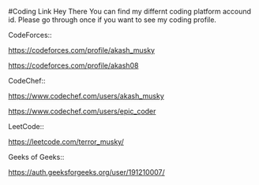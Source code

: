 #Coding Link
Hey There You can find my differnt coding platform accound id. Please go through once if you want to see my coding profile.


CodeForces::

https://codeforces.com/profile/akash_musky

https://codeforces.com/profile/akash08

CodeChef::

https://www.codechef.com/users/akash_musky

https://www.codechef.com/users/epic_coder

LeetCode::

https://leetcode.com/terror_musky/

Geeks of Geeks::

https://auth.geeksforgeeks.org/user/191210007/


